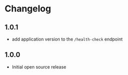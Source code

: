# Changelog

## 1.0.1

- add application version to the `/health-check` endpoint

## 1.0.0

- Initial open source release